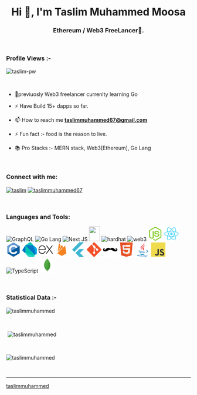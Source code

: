 <h1 align="center">Hi 👋, I'm Taslim Muhammed Moosa</h1>
<h3 align="center">Ethereum / Web3 FreeLancer🌟.</h3>

<br>

<p align="right"> <h3>Profile Views :-</h3> <img src="https://komarev.com/ghpvc/?username=taslimmuhammed&label=Profile%20views&color=0e75b6&style=flat"
    alt="taslim-pw" /> 
  </p>

<br>


- 🌱previuosly Web3 freelancer currenlty learning Go

- ⚡ Have Build 15+ dapps so far.

- 📫 How to reach me **taslimmuhammed67@gmail.com**

- ⚡ Fun fact :- food is the reason to live.

- 📚 Pro Stacks :- MERN stack, Web3[Ethereum], Go Lang

<br>

<h3 align="left">Connect with me:</h3>
<p align="left">
  <a href="https://linkedin.com/in/taslim-muhammed-moosa-71b46720b" target="blank"><img align="center"
      src="https://raw.githubusercontent.com/rahuldkjain/github-profile-readme-generator/master/src/images/icons/Social/linked-in-alt.svg"
      alt="taslim" height="30" width="40" /></a>
  <!-- <a href="https://fb.com/adam pithen wala" target="blank"><img align="center"
      src="https://raw.githubusercontent.com/rahuldkjain/github-profile-readme-generator/master/src/images/icons/Social/facebook.svg"
      alt="adam pithen wala" height="30" width="40" /></a> -->
  <a href="https://www.instagram.com/taslimmuhammed67/" target="blank"><img align="center"
      src="https://raw.githubusercontent.com/rahuldkjain/github-profile-readme-generator/master/src/images/icons/Social/instagram.svg"
      alt="taslimmuhammed67" height="30" width="40" /></a>
  <!-- <a href="https://www.hackerrank.com/adampithewan" target="blank"><img align="center"
      src="https://raw.githubusercontent.com/rahuldkjain/github-profile-readme-generator/master/src/images/icons/Social/hackerrank.svg"
      alt="adampithewan" height="30" width="40" /></a> -->
</p>

<br>

<h3 align="left">Languages and Tools:</h3>
<p align="left">
    <a>
    <img src="https://upload.wikimedia.org/wikipedia/commons/thumb/1/17/GraphQL_Logo.svg/1200px-GraphQL_Logo.svg.png" alt="GraphQL" width="40" height="40"/> 
    </a>
<a>
    <img src="https://upload.wikimedia.org/wikipedia/commons/thumb/0/05/Go_Logo_Blue.svg/1200px-Go_Logo_Blue.svg.png" alt="Go Lang" width="120" height="40"/> 
    </a>
    <a>     
    <img src="https://www.drupal.org/files/project-images/nextjs-drupal.jpg" alt="Next JS" width="40" height="40" /> 
     </a>
    <a>     
    <img src="https://ih1.redbubble.net/image.525157175.0839/flat,750x,075,f-pad,750x1000,f8f8f8.jpg" width="30" height="40" /> 
     </a>
    <a>     
    <img src="https://chainstack.com/wp-content/uploads/2021/12/hardhat.png" width="40" height="40" alt = "hardhat" /> 
     </a>
    <a>     
    <img src="https://pbs.twimg.com/media/DTwk5S9W4AE5aA7.jpg" width="40" height="40"  alt="web3"/> 
     </a>
    <a>  
        <a>      
   <img src="https://github.com/devicons/devicon/blob/master/icons/nodejs/nodejs-original.svg" alt="node js" width="40" height="40" />
</a><a>  
    <img src="https://github.com/devicons/devicon/blob/master/icons/react/react-original.svg" alt="React JS" width="40" height="40" />
</a><a>      
    <img src="https://github.com/devicons/devicon/blob/master/icons/c/c-original.svg" alt="C" width="40" height="40" />
</a><a>     
    <img src="https://github.com/devicons/devicon/blob/master/icons/dart/dart-original.svg" alt="Dart" width="40" height="40" /> 
     </a>
<img src="https://github.com/devicons/devicon/blob/master/icons/express/express-original.svg" alt="Express" width="40" height="40" />
</a><a>  
    <img src="https://github.com/devicons/devicon/blob/master/icons/firebase/firebase-plain.svg" alt="FireBase" width="40" height="40" />
</a><a>  
    <img src="https://github.com/devicons/devicon/blob/master/icons/flutter/flutter-plain.svg" alt="Flutter" width="40" height="40" />
</a><a>  
    <img src="https://github.com/devicons/devicon/blob/master/icons/git/git-original.svg" alt="Git" width="40" height="40" />
</a><a>  
    <img src="https://github.com/devicons/devicon/blob/master/icons/handlebars/handlebars-original.svg" alt="HandleBars" width="40" height="40" />
</a><a>  
    <img src="https://github.com/devicons/devicon/blob/master/icons/html5/html5-original.svg" alt="HTML5" width="40" height="40" />
</a><a>  
    <img src="https://github.com/devicons/devicon/blob/master/icons/java/java-original.svg" alt="JAVA" width="40" height="40" />
</a><a>  
    <img src="https://github.com/devicons/devicon/blob/master/icons/javascript/javascript-original.svg" alt="JavaScript" width="40" height="40" />
</a><a>     
    <img src="https://cdn-icons-png.flaticon.com/512/919/919832.png" alt="TypeScript" width="40" height="40" />
</a><a>     
    <img src="https://github.com/devicons/devicon/blob/master/icons/mongodb/mongodb-original.svg" alt="MongoDB" width="40" height="40" />
</a>
    </p>
<br>

<h3>Statistical Data :-</h3>
<p><img align="center"
    src="https://github-readme-stats.vercel.app/api/top-langs?username=taslimmuhammed&show_icons=true&locale=en&layout=compact"
    alt="taslimmuhammed" /></p>

<br>

<p>&nbsp;<img align="center" src="https://github-readme-stats.vercel.app/api?username=taslimmuhammed&show_icons=true&locale=en"
    alt="taslimmuhammed" /></p>

<br>

<p><img align="center" src="https://github-readme-streak-stats.herokuapp.com/?user=taslimmuhammed&" alt="taslimmuhammed" /></p>

<br>
<!-- <h3>Trophies :-</h3>
<p align="left"> <a href="https://github.com/ryo-ma/github-profile-trophy"><img
      src="https://github-profile-trophy.vercel.app/?username=taslimmuhammed" alt="taslimmuhammed" /></a> </p>

<p align="left"> <a href="https://twitter.com/" target="blank"><img
      src="https://img.shields.io/twitter/follow/?logo=twitter&style=for-the-badge" alt="" /></a> </p> -->


------------------------------------------------------------------------------------------------------------------------------------------
[taslimmuhammed](https://github.com/taslimmuhammed)
